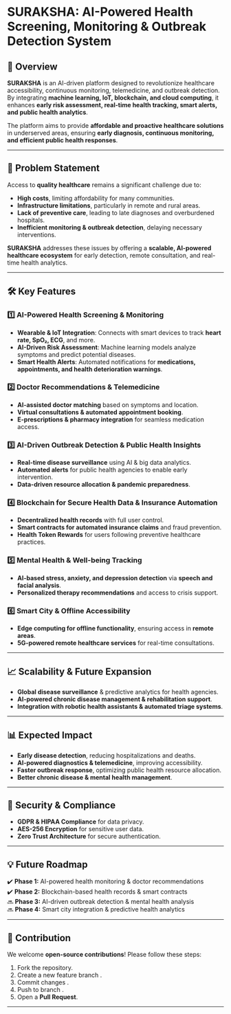 # SURAKSHA: AI-Powered Health Screening, Monitoring & Outbreak Detection System

## 📌 Overview

**SURAKSHA** is an AI-driven platform designed to revolutionize healthcare accessibility, continuous monitoring, telemedicine, and outbreak detection. By integrating **machine learning, IoT, blockchain, and cloud computing**, it enhances **early risk assessment, real-time health tracking, smart alerts, and public health analytics**. 

The platform aims to provide **affordable and proactive healthcare solutions** in underserved areas, ensuring **early diagnosis, continuous monitoring, and efficient public health responses**.

---

## 🚨 Problem Statement

Access to **quality healthcare** remains a significant challenge due to:
- **High costs**, limiting affordability for many communities.
- **Infrastructure limitations**, particularly in remote and rural areas.
- **Lack of preventive care**, leading to late diagnoses and overburdened hospitals.
- **Inefficient monitoring & outbreak detection**, delaying necessary interventions.

**SURAKSHA** addresses these issues by offering a **scalable, AI-powered healthcare ecosystem** for early detection, remote consultation, and real-time health analytics.

---

## 🛠️ Key Features

### **1️⃣ AI-Powered Health Screening & Monitoring**
- **Wearable & IoT Integration**: Connects with smart devices to track **heart rate, SpO₂, ECG**, and more.
- **AI-Driven Risk Assessment**: Machine learning models analyze symptoms and predict potential diseases.
- **Smart Health Alerts**: Automated notifications for **medications, appointments, and health deterioration warnings**.

### **2️⃣ Doctor Recommendations & Telemedicine**
- **AI-assisted doctor matching** based on symptoms and location.
- **Virtual consultations & automated appointment booking**.
- **E-prescriptions & pharmacy integration** for seamless medication access.

### **3️⃣ AI-Driven Outbreak Detection & Public Health Insights**
- **Real-time disease surveillance** using AI & big data analytics.
- **Automated alerts** for public health agencies to enable early intervention.
- **Data-driven resource allocation & pandemic preparedness**.

### **4️⃣ Blockchain for Secure Health Data & Insurance Automation**
- **Decentralized health records** with full user control.
- **Smart contracts for automated insurance claims** and fraud prevention.
- **Health Token Rewards** for users following preventive healthcare practices.

### **5️⃣ Mental Health & Well-being Tracking**
- **AI-based stress, anxiety, and depression detection** via **speech and facial analysis**.
- **Personalized therapy recommendations** and access to crisis support.

### **6️⃣ Smart City & Offline Accessibility**
- **Edge computing for offline functionality**, ensuring access in **remote areas**.
- **5G-powered remote healthcare services** for real-time consultations.

---

## 📈 Scalability & Future Expansion

- **Global disease surveillance** & predictive analytics for health agencies.
- **AI-powered chronic disease management & rehabilitation support**.
- **Integration with robotic health assistants & automated triage systems**.

---


## 📊 Expected Impact

- **Early disease detection**, reducing hospitalizations and deaths.
- **AI-powered diagnostics & telemedicine**, improving accessibility.
- **Faster outbreak response**, optimizing public health resource allocation.
- **Better chronic disease & mental health management**.

---

## 🔐 Security & Compliance

- **GDPR & HIPAA Compliance** for data privacy.
- **AES-256 Encryption** for sensitive user data.
- **Zero Trust Architecture** for secure authentication.

---

## 💡 Future Roadmap

✔️ **Phase 1:** AI-powered health monitoring & doctor recommendations  
✔️ **Phase 2:** Blockchain-based health records & smart contracts  
🔜 **Phase 3:** AI-driven outbreak detection & mental health analysis  
🔜 **Phase 4:** Smart city integration & predictive health analytics  

---

## 🤝 Contribution

We welcome **open-source contributions**! Please follow these steps:

1. Fork the repository.
2. Create a new feature branch .
3. Commit changes .
4. Push to branch .
5. Open a **Pull Request**.

---

